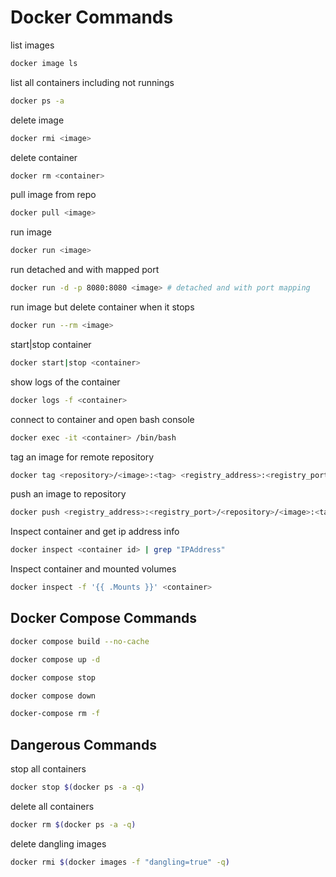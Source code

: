 
# Docker Commands

list images

```bash
docker image ls
```

list all containers including not runnings

```bash
docker ps -a
```

delete image

```bash
docker rmi <image>
```

delete container

```bash
docker rm <container>
```

pull image from repo

```bash
docker pull <image>
```

run image

```bash
docker run <image>

```

run detached and with mapped port

```bash
docker run -d -p 8080:8080 <image> # detached and with port mapping
```

run image but delete container when it stops

```bash
docker run --rm <image>
```

start|stop container

```bash
docker start|stop <container>
```

show logs of the container

```bash
docker logs -f <container>
```

connect to container and open bash console

```bash
docker exec -it <container> /bin/bash
```

tag an image for remote repository

```bash
docker tag <repository>/<image>:<tag> <registry_address>:<registry_port>/<repository>/<image>:<tag>
```

push an image to repository

```bash
docker push <registry_address>:<registry_port>/<repository>/<image>:<tag>
```

Inspect container and get ip address info

```bash
docker inspect <container id> | grep "IPAddress"
```

Inspect container and mounted volumes

```bash
docker inspect -f '{{ .Mounts }}' <container>
```

## Docker Compose Commands

```bash
docker compose build --no-cache
```

```bash
docker compose up -d
```

```bash
docker compose stop
```

```bash
docker compose down
```

```bash
docker-compose rm -f
```

## Dangerous Commands

stop all containers

```bash
docker stop $(docker ps -a -q)
```

delete all containers

```bash
docker rm $(docker ps -a -q)
```

delete dangling images

```bash
docker rmi $(docker images -f "dangling=true" -q)
```

